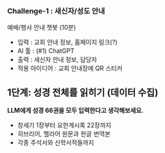 ### Challenge-1 : 새신자/성도 안내

예배/행사 안내 챗봇 (10분)

- 입력 : 교회 안내 정보, 홈페이지 링크(?)
- AI 툴 : (#1) ChatGPT
- 출력 : 새신자 안내 정보, 담당자
- 적용 아이디어 : 교회 안내장에 QR 스티커

## 1단계: 성경 전체를 읽히기 (데이터 수집)

**LLM에게 성경 66권을 모두 입력한다고 생각해보세요.**

- 창세기 1장부터 요한계시록 22장까지
- 히브리어, 헬라어 원문과 한글 번역본
- 각종 주석서와 신학서적들까지
